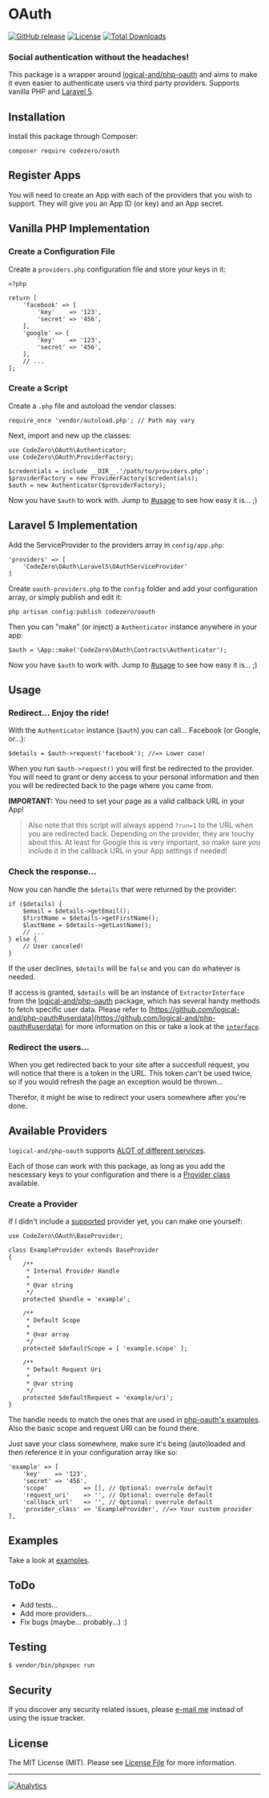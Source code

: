 # OAuth

[![GitHub release](https://img.shields.io/github/release/codezero-be/oauth.svg)]()
[![License](https://img.shields.io/packagist/l/codezero/oauth.svg)]()
[![Total Downloads](https://img.shields.io/packagist/dt/codezero/oauth.svg)](https://packagist.org/packages/codezero/oauth)

### Social authentication without the headaches!

This package is a wrapper around [logical-and/php-oauth](https://github.com/logical-and/php-oauth) and aims to make it even easier to authenticate users via third party providers. Supports vanilla PHP and [Laravel 5](http://laravel.com/).

## Installation

Install this package through Composer:

    composer require codezero/oauth

## Register Apps

You will need to create an App with each of the providers that you wish to support. They will give you an App ID (or key) and an App secret.

## Vanilla PHP Implementation

### Create a Configuration File

Create a `providers.php` configuration file and store your keys in it:

    <?php

    return [
        'facebook' => [
            'key'    => '123',
            'secret' => '456',
        ],
        'google' => [
            'key'    => '123',
            'secret' => '456',
        ],
        // ...
    ];

### Create a Script

Create a `.php` file and autoload the vendor classes:

    require_once 'vendor/autoload.php'; // Path may vary

Next, import and new up the classes:

    use CodeZero\OAuth\Authenticator;
    use CodeZero\OAuth\ProviderFactory;
    
    $credentials = include __DIR__.'/path/to/providers.php';
    $providerFactory = new ProviderFactory($credentials);
    $auth = new Authenticator($providerFactory);

Now you have `$auth` to work with. Jump to [#usage](#usage) to see how easy it is... ;) 

## Laravel 5 Implementation

Add the ServiceProvider to the providers array in `config/app.php`:

    'providers' => [
        'CodeZero\OAuth\Laravel5\OAuthServiceProvider'
    ]

Create `oauth-providers.php` to the `config` folder and add your configuration array, or simply publish and edit it:
 
    php artisan config:publish codezero/oauth
    
Then you can "make" (or inject) a `Authenticator` instance anywhere in your app:

    $auth = \App::make('CodeZero\OAuth\Contracts\Authenticator');

Now you have `$auth` to work with. Jump to [#usage](#usage) to see how easy it is... ;) 

## Usage

### Redirect... Enjoy the ride!

With the `Authenticator` instance (`$auth`) you can call... Facebook (or Google, or...):

    $details = $auth->request('facebook'); //=> Lower case!

When you run `$auth->request()` you will first be redirected to the provider. You will need to grant or deny access to your personal information and then you will be redirected back to the page where you came from.

**IMPORTANT:** You need to set your page as a valid callback URL in your App!

> Also note that this script will always append `?run=1` to the URL when you are redirected back. Depending on the provider, they are touchy about this. At least for Google this is very important, so make sure you include it in the callback URL in your App settings if needed!

### Check the response...

Now you can handle the `$details` that were returned by the provider:

    if ($details) {
        $email = $details->getEmail();
        $firstName = $details->getFirstName();
        $lastName = $details->getLastName();
        // ...
    } else {
        // User canceled!
    }

If the user declines, `$details` will be `false` and you can do whatever is needed.

If access is granted, `$details` will be an instance of `ExtractorInterface` from the [logical-and/php-oauth](https://github.com/logical-and/php-oauth) package, which has several handy methods to fetch specific user data. Please refer to [https://github.com/logical-and/php-oauth#userdata](https://github.com/logical-and/php-oauth#userdata) for more information on this or take a look at the [`interface`](https://github.com/logical-and/php-oauth/blob/master/src/UserData/Extractor/ExtractorInterface.php).

### Redirect the users...

When you get redirected back to your site after a succesfull request, you will notice that there is a token in the URL. This token can't be used twice, so if you would refresh the page an exception would be thrown...

Therefor, it might be wise to redirect your users somewhere after you're done.

## Available Providers

`logical-and/php-oauth` supports [ALOT of different services](https://github.com/logical-and/php-oauth#service-support).

Each of those can work with this package, as long as you add the nescessary keys to your configuration and there is a [Provider class](https://github.com/codezero-be/oauth/blob/master/src/Providers) available.

### Create a Provider

If I didn't include a [supported](https://github.com/logical-and/php-oauth#service-support) provider yet, you can make one yourself: 

    use CodeZero\OAuth\BaseProvider;
    
    class ExampleProvider extends BaseProvider
    {
        /**
         * Internal Provider Handle
         *
         * @var string
         */
        protected $handle = 'example';
    
        /**
         * Default Scope
         *
         * @var array
         */
        protected $defaultScope = [ 'example.scope' ];
    
        /**
         * Default Request Uri
         *
         * @var string
         */
        protected $defaultRequest = 'example/uri';
    }

The handle needs to match the ones that are used in [php-oauth's examples](https://github.com/logical-and/php-oauth/tree/master/examples). Also the basic scope and request URI can be found there.

Just save your class somewhere, make sure it's being (auto)loaded and then reference it in your configuration array like so:


    'example' => [
        'key'    => '123',
        'secret' => '456',
        'scope'          => [], // Optional: overrule default
        'request_uri'    => '', // Optional: overrule default
        'callback_url'   => '', // Optional: overrule default
        'provider_class' => 'ExampleProvider', //=> Your custom provider
    ],


## Examples

Take a look at [examples](https://github.com/codezero-be/oauth/blob/master/examples).

## ToDo

- Add tests...
- Add more providers...
- Fix bugs (maybe... probably...) :)

## Testing

    $ vendor/bin/phpspec run

## Security

If you discover any security related issues, please [e-mail me](mailto:ivan@codezero.be) instead of using the issue tracker.

## License

The MIT License (MIT). Please see [License File](LICENSE.md) for more information.

---
[![Analytics](https://ga-beacon.appspot.com/UA-58876018-1/codezero-be/oauth)](https://github.com/igrigorik/ga-beacon)
